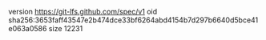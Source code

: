 version https://git-lfs.github.com/spec/v1
oid sha256:3653faff43547e2b474dce33bf6264abd4154b7d297b6640d5bce41e063a0586
size 12231
